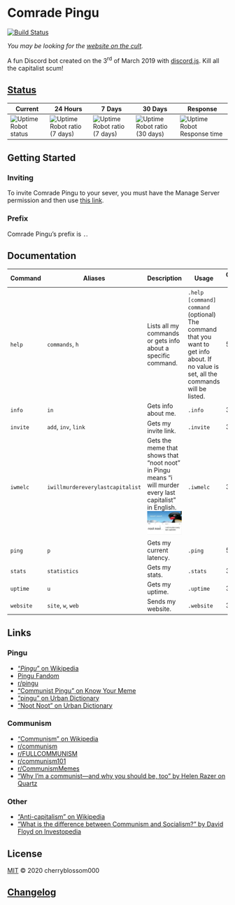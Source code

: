 # Comrade Pingu
[![Build Status](https://api.travis-ci.com/cherryblossom000/comrade-pingu.svg?token=HuQX1k5oVBvh691pweEv&branch=master)](https://travis-ci.com/cherryblossom000/comrade-pingu)

*You may be looking for the [website on the cult](http://comradepingu.glitch.me).*

A fun Discord bot created on the 3<sup>rd</sup> of March 2019 with [discord.js](https://discord.js.org). Kill all the capitalist scum!

## [Status](https://stats.uptimerobot.com/49G6NHJB7W/782979270)
Current | 24 Hours | 7 Days | 30 Days | Response
--- | --- | --- | --- | ---
![Uptime Robot status](https://badgen.net/uptime-robot/status/m782979270-c92208f628b86c2ace8b8017) | ![Uptime Robot ratio (7 days)](https://badgen.net/uptime-robot/day/m782979270-c92208f628b86c2ace8b8017) | ![Uptime Robot ratio (7 days)](https://badgen.net/uptime-robot/week/m782979270-c92208f628b86c2ace8b8017) | ![Uptime Robot ratio (30 days)](https://badgen.net/uptime-robot/month/m782979270-c92208f628b86c2ace8b8017) | ![Uptime Robot Response time](https://badgen.net/uptime-robot/response/m782979270-c92208f628b86c2ace8b8017)

## Getting Started

### Inviting
To invite Comrade Pingu to your sever, you must have the Manage Server permission and then use [this link](https://discordapp.com/oauth2/authorize?client_id=554539674899841055&scope=bot&permissions=536905856).
### Prefix
Comrade Pingu’s prefix is `.`.

## Documentation
| Command   | Aliases                          | Description                                                                                                                                                               | Usage                                                                                                                                          | Cooldown (s) |
| --------- | -------------------------------- | ------------------------------------------------------------------------------------------------------------------------------------------------------------------------- | ---------------------------------------------------------------------------------------------------------------------------------------------- | ------------ |
| `help`    | `commands`, `h`                  | Lists all my commands or gets info about a specific command.                                                                                                              | `.help [command]`<br>`command` (optional)<br>The command that you want to get info about. If no value is set, all the commands will be listed. | 5            |
| `info`    | `in`                             | Gets info about me.                                                                                                                                                       | `.info`                                                                                                                                        | 3            |
| `invite`  | `add`, `inv`, `link`             | Gets my invite link.                                                                                                                                                      | `.invite`                                                                                                                                      | 3            |
| `iwmelc`  | `iwillmurdereverylastcapitalist` | Gets the meme that shows that “noot noot” in Pingu means “i will murder every last capitalist” in English.![i will murder every last capitalist](./assets/img/iwmelc.jpg) | `.iwmelc`                                                                                                                                      | 3            |
| `ping`    | `p`                              | Gets my current latency.                                                                                                                                                  | `.ping`                                                                                                                                        | 5            |
| `stats`   | `statistics`                     | Gets my stats.                                                                                                                                                            | `.stats`                                                                                                                                       | 3            |
| `uptime`  | `u`                              | Gets my uptime.                                                                                                                                                           | `.uptime`                                                                                                                                      | 3            |
| `website` | `site`, `w`, `web`               | Sends my website.                                                                                                                                                         | `.website`                                                                                                                                     | 3            |

## Links
### Pingu
* [“*Pingu*” on Wikipedia](https://en.wikipedia.org/wiki/Pingu)
* [Pingu Fandom](https://pingu.fandom.com/wiki/Pingu_Wiki)
* [r/pingu](https://www.reddit.com/r/pingu)
* [“Communist Pingu” on Know Your Meme](https://knowyourmeme.com/memes/communist-pingu)
* [“pingu” on Urban Dictionary](https://www.urbandictionary.com/define.php?term=pingu)
* [“Noot Noot” on Urban Dictionary](https://www.urbandictionary.com/define.php?term=Noot%20Noot)
### Communism
* [“Communism” on Wikipedia](https://en.wikipedia.org/wiki/Communism)
* [r/communism](https://www.reddit.com/r/communism)
* [r/FULLCOMMUNISM](https://www.reddit.com/r/FULLCOMMUNISM)
* [r/communism101](https://www.reddit.com/r/communism101)
* [r/CommunismMemes](https://www.reddit.con/r/CommunismMemes)
* [“Why I’m a communist—and why you should be, too” by Helen Razer on Quartz](https://qz.com/965740/why-im-a-communist-and-why-you-should-be-too)
### Other
* [“Anti-capitalism” on Wikipedia](https://en.wikipedia.org/wiki/Anti-capitalism)
* [“What is the difference between Communism and Socialism?” by David Floyd on Investopedia](https://www.investopedia.com/ask/answers/100214/what-difference-between-communism-and-socialism.asp)

## License
[MIT](LICENSE) © 2020 cherryblossom000

## [Changelog](CHANGELOG.md)
